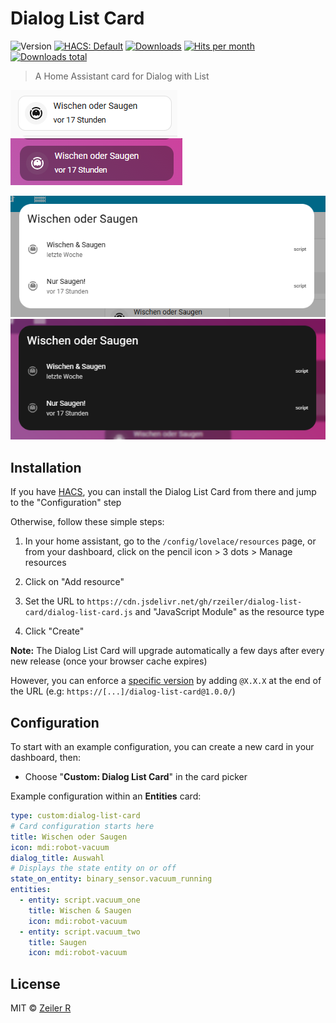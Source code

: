 # Dialog List Card

![Version][version-src]
[![HACS: Default][hacs-src]][hacs-href]
[![Downloads][downloads-src]][downloads-href]
[![Hits per month][hits-src]][hits-href]
[![Downloads total][total-src]][total-href]

> A Home Assistant card for Dialog with List

![Card](https://raw.githubusercontent.com/rzeiler/dialog-list-card/main/assets/card.png)
![Card-Color](https://raw.githubusercontent.com/rzeiler/dialog-list-card/main/assets/card-color.png)


![Dialog](https://raw.githubusercontent.com/rzeiler/dialog-list-card/main/assets/dialog.png)
![Dialog-Color](https://raw.githubusercontent.com/rzeiler/dialog-list-card/main/assets/dialog-color.png)

## Installation

If you have [HACS](https://hacs.xyz/), you can install the Dialog List Card from there and jump to the "Configuration" step

Otherwise, follow these simple steps:

1. In your home assistant, go to the `/config/lovelace/resources` page, or from your dashboard, click on the pencil icon > 3 dots > Manage resources

2. Click on "Add resource"

3. Set the URL to `https://cdn.jsdelivr.net/gh/rzeiler/dialog-list-card/dialog-list-card.js` and "JavaScript Module" as the resource type

4. Click "Create"

**Note:** The Dialog List Card will upgrade automatically a few days after every new release (once your browser cache expires)

However, you can enforce a [specific version](https://github.com/rzeiler/button-dropdown-card/releases) by adding `@X.X.X` at the end of the URL (e.g: `https://[...]/dialog-list-card@1.0.0/`)

## Configuration

To start with an example configuration, you can create a new card in your dashboard, then:

-   Choose "**Custom: Dialog List Card**" in the card picker

Example configuration within an **Entities** card:

```yaml
type: custom:dialog-list-card
# Card configuration starts here
title: Wischen oder Saugen
icon: mdi:robot-vacuum
dialog_title: Auswahl
# Displays the state entity on or off
state_on_entity: binary_sensor.vacuum_running
entities:
  - entity: script.vacuum_one
    title: Wischen & Saugen
    icon: mdi:robot-vacuum
  - entity: script.vacuum_two
    title: Saugen
    icon: mdi:robot-vacuum
```

## License

MIT © [Zeiler R](https://github.com/rzeiler)

[version-src]: https://img.shields.io/github/v/release/rzeiler/dialog-list-card?display_name=tag&sort=semver
[hits-src]: https://data.jsdelivr.com/v1/package/gh/rzeiler/dialog-list-card/badge
[downloads-src]: https://img.shields.io/github/downloads/rzeiler/dialog-list-card/total?label=installs%20(HACS)
[hacs-src]: https://flat.badgen.net/badge/HACS/default/orange
[total-src]: https://img.shields.io/github/downloads/rzeiler/dialog-list-card/total?label=Downloads%20Total

[hits-href]: https://www.jsdelivr.com/package/gh/rzeiler/dialog-list-card
[downloads-href]: https://github.com/rzeiler/dialog-list-card/releases/
[hacs-href]: https://hacs.xyz/
[total-href]: https://github.com/rzeiler/dialog-list-card/releases/